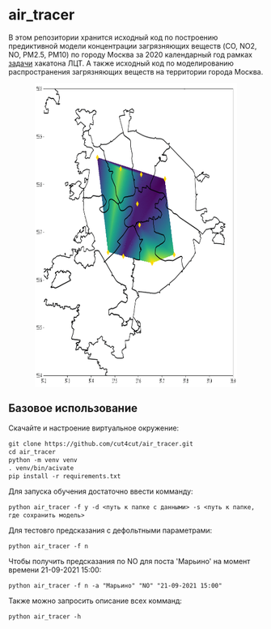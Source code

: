 # air_tracer

В этом репозитории хранится исходный код по построению предиктивной модели концентрации загрязняющих веществ (CO, NO2, NO, PM2.5, PM10) по городу Москва за 2020 календарный год рамках [задачи](https://leaders2021.innoagency.ru/04/) хакатона ЛЦТ. А также исходный код по моделированию распространения загрязняющих веществ на территории города Москва.

<p align="center">
<img align="middle" src="./report/gifs/pollution_simulation_simple.gif" alt="Simulation Demo" width="400" height="600" />
</p>

## Базовое использование

Скачайте и настроение виртуальное окружение: 

```terminal
git clone https://github.com/cut4cut/air_tracer.git
cd air_tracer
python -m venv venv
. venv/bin/acivate
pip install -r requirements.txt
```

Для запуска обучения достаточно ввести комманду:

```terminal
python air_tracer -f y -d <путь к папке с данными> -s <путь к папке, где сохранить модель>
```

Для тестовго предсказания c дефольтными параметрами:

```terminal
python air_tracer -f n
```

Чтобы получить предсказания по NO для поста 'Марьино' на момент времени 21-09-2021 15:00:

```terminal
python air_tracer -f n -a "Марьино" "NO" "21-09-2021 15:00"
```

Также можно запросить описание всех комманд:

```terminal
python air_tracer -h
```